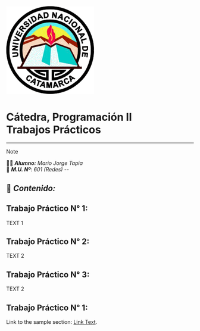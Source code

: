 
![ ](UNCa.gif)
---
# Cátedra, Programación II <br/> Trabajos Prácticos
---
> [!NOTE]
>:man_student: _**Alumno:**_ _Mario Jorge Tapia_ <br/> :memo: _**M.U. Nº**_: _601 (Redes)_
--
## :notebook: _Contenido:_

## Trabajo Práctico N° 1: 
TEXT 1
## Trabajo Práctico N° 2: 
TEXT 2
## Trabajo Práctico N° 3: 
TEXT 2
## Trabajo Práctico N° 1: 

Link to the sample section: [Link Text](#sample-section).

